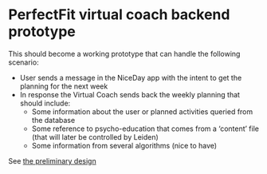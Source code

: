 # PerfectFit virtual coach backend prototype

This should become a working prototype that can handle the following scenario: 
* User sends a message in the NiceDay app with the intent to get the planning for the next week 
* In response the Virtual Coach sends back the weekly planning that should include: 
  - Some information about the user or planned activities queried from the database 
  - Some reference to psycho-education that comes from a ‘content’ file (that will later be controlled by Leiden)
  - Some information from several algorithms (nice to have)

See [the preliminary design](https://whimsical.com/perfectfit-UtvRnxdP8P79humXTnjb9J)
